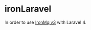 # ironLaravel

In order to use [IronMq v3](http://dev.iron.io/worker/reference/api/) with Laravel 4.
